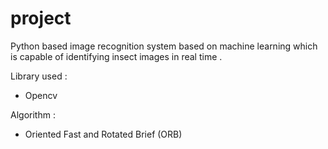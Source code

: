 # project
Python based image recognition system based on machine learning which is capable of identifying insect images in real time .

Library used :
- Opencv

Algorithm :
- Oriented Fast and Rotated Brief (ORB)
